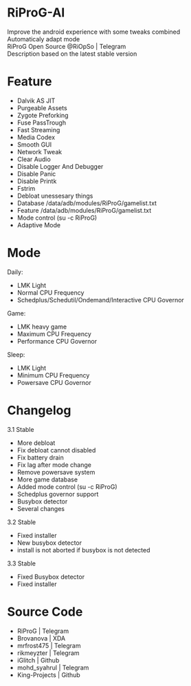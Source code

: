 # RiProG-AI

Improve the android experience with some tweaks combined <br />
Automaticaly adapt  mode <br />
RiProG Open Source @RiOpSo | Telegram  <br />
Description based on the latest stable version   <br />

# Feature
- Dalvik AS JIT
- Purgeable Assets
- Zygote Preforking
- Fuse PassTrough
- Fast Streaming
- Media Codex
- Smooth GUI
- Network Tweak
- Clear Audio
- Disable Logger And Debugger
- Disable Panic
- Disable Printk
- Fstrim
- Debloat unessesary things
- Database /data/adb/modules/RiProG/gamelist.txt
- Feature /data/adb/modules/RiProG/gamelist.txt
- Mode control (su -c RiProG)
- Adaptive Mode

# Mode

Daily:
- LMK Light
- Normal CPU Frequency
- Schedplus/Schedutil/Ondemand/Interactive CPU Governor

Game:
- LMK heavy game
- Maximum CPU Frequency
- Performance CPU Governor

Sleep:
- LMK Light
- Minimum CPU Frequency
- Powersave CPU Governor

# Changelog

3.1 Stable
- More debloat
- Fix debloat cannot disabled
- Fix battery drain
- Fix lag after mode change
- Remove powersave system
- More game database
- Added mode control (su -c RiProG)
- Schedplus governor support
- Busybox detector
- Several changes

3.2 Stable
- Fixed installer
- New busybox detector
- install is not aborted if busybox is not detected

3.3 Stable
- Fixed Busybox detector
- Fixed installer

# Source Code

- RiProG | Telegram
- Brovanova | XDA
- mrfrost475  | Telegram
- rikmeyzter | Telegram
- iGlitch | Github
- mohd_syahrul | Telegram
- King-Projects | Github